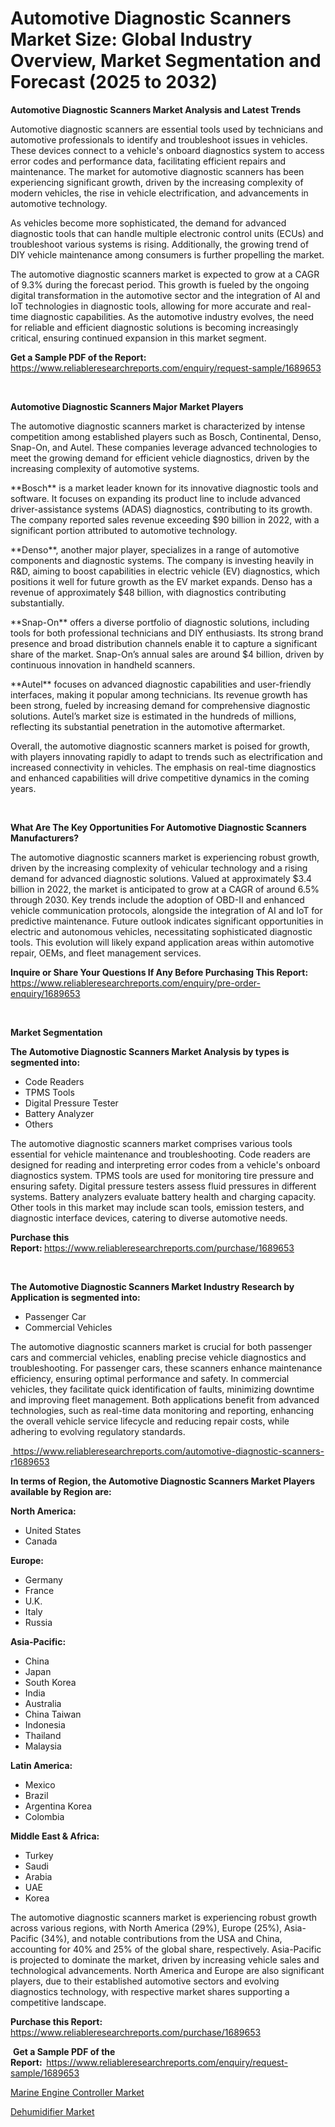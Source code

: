 <p><h1>Automotive Diagnostic Scanners Market Size: Global Industry Overview, Market Segmentation and Forecast (2025 to 2032)</h1></p><p><strong>Automotive Diagnostic Scanners Market Analysis and Latest Trends</strong></p>
<p><p>Automotive diagnostic scanners are essential tools used by technicians and automotive professionals to identify and troubleshoot issues in vehicles. These devices connect to a vehicle's onboard diagnostics system to access error codes and performance data, facilitating efficient repairs and maintenance. The market for automotive diagnostic scanners has been experiencing significant growth, driven by the increasing complexity of modern vehicles, the rise in vehicle electrification, and advancements in automotive technology. </p><p>As vehicles become more sophisticated, the demand for advanced diagnostic tools that can handle multiple electronic control units (ECUs) and troubleshoot various systems is rising. Additionally, the growing trend of DIY vehicle maintenance among consumers is further propelling the market. </p><p>The automotive diagnostic scanners market is expected to grow at a CAGR of 9.3% during the forecast period. This growth is fueled by the ongoing digital transformation in the automotive sector and the integration of AI and IoT technologies in diagnostic tools, allowing for more accurate and real-time diagnostic capabilities. As the automotive industry evolves, the need for reliable and efficient diagnostic solutions is becoming increasingly critical, ensuring continued expansion in this market segment.</p></p>
<p><strong>Get a Sample PDF of the Report:&nbsp;</strong> <a href="https://www.reliableresearchreports.com/enquiry/request-sample/1689653?utm_campaign=28&utm_medium=2&utm_source=Github&utm_content=ia&utm_term=10042025&utm_id=automotive-diagnostic-scanners">https://www.reliableresearchreports.com/enquiry/request-sample/1689653</a></p>
<p>&nbsp;</p>
<p><strong>Automotive Diagnostic Scanners Major Market Players</strong></p>
<p><p>The automotive diagnostic scanners market is characterized by intense competition among established players such as Bosch, Continental, Denso, Snap-On, and Autel. These companies leverage advanced technologies to meet the growing demand for efficient vehicle diagnostics, driven by the increasing complexity of automotive systems.</p><p>**Bosch** is a market leader known for its innovative diagnostic tools and software. It focuses on expanding its product line to include advanced driver-assistance systems (ADAS) diagnostics, contributing to its growth. The company reported sales revenue exceeding $90 billion in 2022, with a significant portion attributed to automotive technology.</p><p>**Denso**, another major player, specializes in a range of automotive components and diagnostic systems. The company is investing heavily in R&D, aiming to boost capabilities in electric vehicle (EV) diagnostics, which positions it well for future growth as the EV market expands. Denso has a revenue of approximately $48 billion, with diagnostics contributing substantially.</p><p>**Snap-On** offers a diverse portfolio of diagnostic solutions, including tools for both professional technicians and DIY enthusiasts. Its strong brand presence and broad distribution channels enable it to capture a significant share of the market. Snap-On’s annual sales are around $4 billion, driven by continuous innovation in handheld scanners.</p><p>**Autel** focuses on advanced diagnostic capabilities and user-friendly interfaces, making it popular among technicians. Its revenue growth has been strong, fueled by increasing demand for comprehensive diagnostic solutions. Autel’s market size is estimated in the hundreds of millions, reflecting its substantial penetration in the automotive aftermarket.</p><p>Overall, the automotive diagnostic scanners market is poised for growth, with players innovating rapidly to adapt to trends such as electrification and increased connectivity in vehicles. The emphasis on real-time diagnostics and enhanced capabilities will drive competitive dynamics in the coming years.</p></p>
<p>&nbsp;</p>
<p><strong>What Are The Key Opportunities For Automotive Diagnostic Scanners Manufacturers?</strong></p>
<p><p>The automotive diagnostic scanners market is experiencing robust growth, driven by the increasing complexity of vehicular technology and a rising demand for advanced diagnostic solutions. Valued at approximately $3.4 billion in 2022, the market is anticipated to grow at a CAGR of around 6.5% through 2030. Key trends include the adoption of OBD-II and enhanced vehicle communication protocols, alongside the integration of AI and IoT for predictive maintenance. Future outlook indicates significant opportunities in electric and autonomous vehicles, necessitating sophisticated diagnostic tools. This evolution will likely expand application areas within automotive repair, OEMs, and fleet management services.</p></p>
<p><strong>Inquire or Share Your Questions If Any Before Purchasing This Report:</strong> <a href="https://www.reliableresearchreports.com/enquiry/pre-order-enquiry/1689653?utm_campaign=28&utm_medium=2&utm_source=Github&utm_content=ia&utm_term=10042025&utm_id=automotive-diagnostic-scanners">https://www.reliableresearchreports.com/enquiry/pre-order-enquiry/1689653</a></p>
<p>&nbsp;</p>
<p><strong>Market Segmentation</strong></p>
<p><strong>The Automotive Diagnostic Scanners Market Analysis by types is segmented into:</strong></p>
<p><ul><li>Code Readers</li><li>TPMS Tools</li><li>Digital Pressure Tester</li><li>Battery Analyzer</li><li>Others</li></ul></p>
<p><p>The automotive diagnostic scanners market comprises various tools essential for vehicle maintenance and troubleshooting. Code readers are designed for reading and interpreting error codes from a vehicle's onboard diagnostics system. TPMS tools are used for monitoring tire pressure and ensuring safety. Digital pressure testers assess fluid pressures in different systems. Battery analyzers evaluate battery health and charging capacity. Other tools in this market may include scan tools, emission testers, and diagnostic interface devices, catering to diverse automotive needs.</p></p>
<p><strong>Purchase this Report:&nbsp;</strong><a href="https://www.reliableresearchreports.com/purchase/1689653?utm_campaign=28&utm_medium=2&utm_source=Github&utm_content=ia&utm_term=10042025&utm_id=automotive-diagnostic-scanners">https://www.reliableresearchreports.com/purchase/1689653</a></p>
<p>&nbsp;</p>
<p><strong>The Automotive Diagnostic Scanners Market Industry Research by Application is segmented into:</strong></p>
<p><ul><li>Passenger Car</li><li>Commercial Vehicles</li></ul></p>
<p><p>The automotive diagnostic scanners market is crucial for both passenger cars and commercial vehicles, enabling precise vehicle diagnostics and troubleshooting. For passenger cars, these scanners enhance maintenance efficiency, ensuring optimal performance and safety. In commercial vehicles, they facilitate quick identification of faults, minimizing downtime and improving fleet management. Both applications benefit from advanced technologies, such as real-time data monitoring and reporting, enhancing the overall vehicle service lifecycle and reducing repair costs, while adhering to evolving regulatory standards.</p></p>
<p><a href="https://www.reliableresearchreports.com/automotive-diagnostic-scanners-r1689653?utm_campaign=28&utm_medium=2&utm_source=Github&utm_content=ia&utm_term=10042025&utm_id=automotive-diagnostic-scanners">&nbsp;https://www.reliableresearchreports.com/automotive-diagnostic-scanners-r1689653</a></p>
<p><strong>In terms of Region, the Automotive Diagnostic Scanners Market Players available by Region are:</strong></p>
<p>
    <p> <strong> North America: </strong>
        <ul>
            <li>United States</li>
            <li>Canada</li>
        </ul>
        </p> 
    <p> <strong> Europe: </strong>
        <ul>
            <li>Germany</li>
            <li>France</li>
            <li>U.K.</li>
            <li>Italy</li>
            <li>Russia</li>
        </ul>
        </p> 
    <p> <strong> Asia-Pacific: </strong>
        <ul>
            <li>China</li>
            <li>Japan</li>
            <li>South Korea</li>
            <li>India</li>
            <li>Australia</li>
            <li>China Taiwan</li>
            <li>Indonesia</li>
            <li>Thailand</li>
            <li>Malaysia</li>
        </ul>
        </p> 
    <p> <strong> Latin America: </strong>
        <ul>
            <li>Mexico</li>
            <li>Brazil</li>
            <li>Argentina Korea</li>
            <li>Colombia</li>
        </ul>
        </p> 
    <p> <strong> Middle East & Africa: </strong>
        <ul>
            <li>Turkey</li>
            <li>Saudi</li>
            <li>Arabia</li>
            <li>UAE</li>
            <li>Korea</li>
        </ul>
    </p>
    </p>
<p><p>The automotive diagnostic scanners market is experiencing robust growth across various regions, with North America (29%), Europe (25%), Asia-Pacific (34%), and notable contributions from the USA and China, accounting for 40% and 25% of the global share, respectively. Asia-Pacific is projected to dominate the market, driven by increasing vehicle sales and technological advancements. North America and Europe are also significant players, due to their established automotive sectors and evolving diagnostics technology, with respective market shares supporting a competitive landscape.</p></p>
<p><strong>Purchase this Report: </strong><a href="https://www.reliableresearchreports.com/purchase/1689653?utm_campaign=28&utm_medium=2&utm_source=Github&utm_content=ia&utm_term=10042025&utm_id=automotive-diagnostic-scanners">https://www.reliableresearchreports.com/purchase/1689653</a></p>
<p>&nbsp;<strong>Get a Sample PDF of the Report:&nbsp;&nbsp;</strong><a href="https://www.reliableresearchreports.com/enquiry/request-sample/1689653?utm_campaign=28&utm_medium=2&utm_source=Github&utm_content=ia&utm_term=10042025&utm_id=automotive-diagnostic-scanners">https://www.reliableresearchreports.com/enquiry/request-sample/1689653</a></p>
<p><strong></strong></p>
<p><p><a href="https://github.com/astadtetcha28/Market-Research-Report-List-1/blob/main/marine-engine-controller-market.md?utm_campaign=28&utm_medium=2&utm_source=Github&utm_content=ia&utm_term=10042025&utm_id=automotive-diagnostic-scanners">Marine Engine Controller Market</a></p><p><a href="https://github.com/yakobotege/Market-Research-Report-List-1/blob/main/dehumidifier-market.md?utm_campaign=28&utm_medium=2&utm_source=Github&utm_content=ia&utm_term=10042025&utm_id=automotive-diagnostic-scanners">Dehumidifier Market</a></p></p>